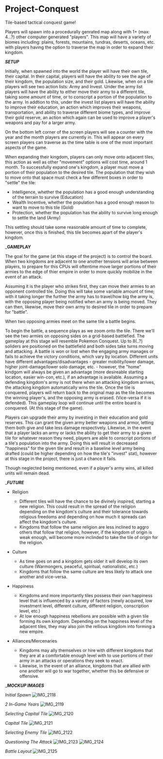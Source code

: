 # Project-Conquest
Tile-based tactical conquest game!


Players will spawn into a procedurally genrated map along with 1+ (max: 4...?) other computer generated "players". This map will have a variety of biomes including: plains, forests, mountains, tundras, deserts, oceans, etc. with players having the option to traverse the map in order to expand their kingdom.

_____________________________________________________________SETUP_____________________________________________________________

Initially, when spawned into the world the player will have their own tile, their capital. In their capital, players will have the ability to see the age of their kingdom, the population size, and their gold. Likewise, when on a tile players will see two action lists: Army and Invest. Under the army list players will have the ability to either move their army to a different tile, taking some amount of time, or to conscript a portion of the population to the army. In addtion to this, under the invest list players will have the ability to improve their education, an action which improves their weapons, transportation, and ability to traverse different biome types, and improve their gold reserve, an action which again can be used to improve a player's weapons and pay for a larger army.

On the bottom left corner of the screen players will see a counter with the year and the month players are currently in. This will appear on every screen players can traverse as the time table is one of the most important aspects of the game.

When expanding their kingdom, players can only move onto adjacent tiles, this action as well as other "movement" options will cost time, around 1 month. To successfully expand one's kingdom, a player must move a portion of their population to the desired tile. The population that they wish to move onto that space must check a few different boxes in order to "settle" the tile:
  - Intelligence, whether the population has a good enough understanding of the terrain to survive (Education)
  - Wealth Incentive, whether the population has a good enough reason to want to move to this tile (Gold)
  - Protection, whether the population has the ability to survive long enough to settle the land (Army)

This settling should take some reasonable amount of time to complete, however, once this is finished, this tile becomes apart of the player's kingdom.

___________________________________________________________GAMEPLAY__________________________________________________________

The goal for the game (at this stage of the project) is to control the board. When two kingdoms are adjacent to one another tensions will arise between players, to prepare for this CPUs will oftentime move larger portions of their armies to the edge of thier empire in order to more quickly mobilize in the event of an attack.

Assuming it is the player who strikes first, they can move their armies to an opponent controlled tile. Doing this will take some variable amount of time; with it taking longer the further the army has to travel/how big the army is, with the opposing player being notified when an army is being moved. They can then, likewise, move their own army to desired tile in order to prepare for "battle".

When two opposing armies meet on the same tile a battle begins.

To begin the battle, a sequence plays as we zoom onto the tile. There we'll see the two armies on opposing sides on a grid-based battlefied. The gameplay at this stage will resemble Pokemon Conquest. Up to 8(..?) soliders are positioned on the battlefield and both sides take turns moving and attacking. A battle is won or lost when the engaging army manages or fails to achieve the victory conditions, which vary by location. Different units have different advantages/disadvantages - greater mobility/lower damage, higher joint-damage/lower solo damage, etc. - however, the "home" kindgom will always be given an advantage (more desireable starting location, easier win-con, etc.), if an advantage is available. Assuming a defending kingdom's army is not there when an attacking kingdom arrives, the attacking kingdom automatically wins the tile. Once the tile is conquered, players will return back to the original map as the tile becomes the winning player's, and the opposing army is erased. (Vice-versa if it is defended). This gameplay loop will continue until the entire board is conquered. (At this stage of the game).

Players can upgrade their army by investing in their education and gold reserves. This can grant the given army better weapons and armor, letting them both give and take less damage respectively. Likewise, in the event that a player lacks an army or lacks the ability to get their army to a given tile for whatever reason they need, players are able to conscript portions of a tile's population into the army. Doing this will result in decreased "happiness" for the given tile and result in a baseline level army being drafted (could be higher depending on how the tile's "invest" stat), however at this stage in the project, there is just a chance it fails.

Though neglected being mentioned, even if a player's army wins, all killed units will remain dead.

____________________________________________________________FUTURE___________________________________________________________

- Religion
  - Different tiles will have the chance to be divinely inspired, starting a new religion. This could result in the spread
    of the religion depending on the kingdom's culture and their tolerance towards religious freedoms and depending on how
    much it spreads can affect the kingdom's culture.
  - Kingdoms that follow the same religion are less inclined to aggro others that follow that religion, however, if the
    kingdom of origin is weak enough, will become more inclinded to take the tile of origin for the religion.

- Culture
  - As time goes on and a kingdom gets older it will develop its own culture (Warmongers, peaceful, spiritual,
    nationalistic, etc.)
  - Kingdoms that follow the same culture are less likely to attack one another and vice-versa.

- Happiness
  - Kingdoms and more importantly tiles possess their own happiness level that is influenced by a variety of factors (newly
    acquired, low investment level, different culture, different religion, conscription level, etc.)
  - At low enough happiness rebellions are possible with a given tile forming its own kingdom. Depending on the happiness
    level of the adjacent tiles, they may also join the rellious kingdom into forming a new empire.

- Alliances/Mercenaries
  - Kingdoms may ally themselves or hire with different kingdoms that they are at a comfortable enough level with to use
    portions of their army in an attacks or operations they seek to enact.
  - Likewise, in the event of an alliance, kingdoms that are allied with one another will go to war together, whether this
    be defensive or offensive.





____________________________________________________________MOCKUP IMAGES___________________________________________________________

*Initial Spawn*
![IMG_2118](https://github.com/user-attachments/assets/2702927a-35aa-4148-8f15-bdac154a2f8a)

*2 In-Game Years*
![IMG_2119](https://github.com/user-attachments/assets/a3d3bc37-4567-4632-96ea-51080cf9e45b)

*Selecting Capital Tile*
![IMG_2120](https://github.com/user-attachments/assets/17365543-1fea-4d62-bc8b-3427d6ca4371)

*Capital Tile*
![IMG_2121](https://github.com/user-attachments/assets/d65efce4-b14a-41da-8466-93de35261e74)

*Selecting Enemy Tile*
![IMG_2122](https://github.com/user-attachments/assets/f4b5491a-4685-423e-9972-8b16931881d5)

*Questioning The Attack*
![IMG_2123](https://github.com/user-attachments/assets/f867d3d3-4787-4be8-88d2-3bd494bdc38e)
![IMG_2124](https://github.com/user-attachments/assets/461b6b6a-7942-4453-b582-6b34af444bb1)

*Battle Layout*
![IMG_2125](https://github.com/user-attachments/assets/06075b11-810d-47a0-8dbe-3e88bd4653af)
